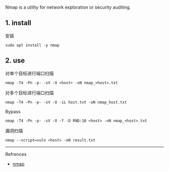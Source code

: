 Nmap is a utility for network exploration or security auditing.

## 1. install

安装

```
sudo apt install -y nmap
```

## 2. use

对单个目标进行端口扫描

```
nmap -T4 -Pn -p- -sV -O <host> -oN nmap_<host>.txt
```

对多个目标进行端口扫描

```
nmap -T4 -Pn -p- -sV -O -iL host.txt -oN nmap_host.txt
```

Bypass

```
nmap -T4 -Pn -p- -sV -O -f -D RND:10 <host> -oN nmap_<host>.txt
```

漏洞扫描

```
nmap --script=vuln <host> -oN result.txt
```

---

Refrences

- [nmap](https://www.kali.org/tools/nmap/)
